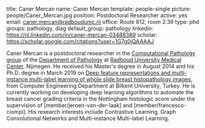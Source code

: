 title: Caner Mercan
name: Caner Mercan
template: people-single
picture: people/Caner_Mercan.jpg
position: Postdoctoral Researcher
active: yes
email: caner.mercan@radboudumc.nl
office: Route 812, room 2.39
type: phd
groups: pathology, diag
default_group: pathology
linkedin: https://nl.linkedin.com/in/caner-mercan-03488389
scholar: https://scholar.google.com/citations?user=1G7g0jQAAAAJ

Caner Mercan is a postdoctoral researcher in the [Computational Pathology group](https://www.computationalpathologygroup.eu/) of the [Department of Pathology](https://www.radboudumc.nl/en/research/departments/pathology) at [Radboud University Medical Center](https://www.radboudumc.nl/research), Nijmegen. He received his Master's degree in August 2014 and his Ph.D. degree in March 2019 on [Deep feature representations and multi-instance multi-label learning of whole slide breast histopathology images](http://repository.bilkent.edu.tr/handle/11693/50669), from Computer Engineering Department at Bilkent University, Turkey. 
He is currently working on developing deep learning algorithms to automate the breast cancer grading criteria in the Nottingham histologic score under the supervision of [member/jeroen-van-der-laak] and [member/francesco-ciompi]. His research interests include Contrastive Learning, Graph Convolutional Networks and Multi-instance Multi-label Learning. 
